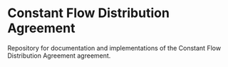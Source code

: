 # Constant Flow Distribution Agreement

Repository for documentation and implementations of the Constant Flow
Distribution Agreement agreement.

